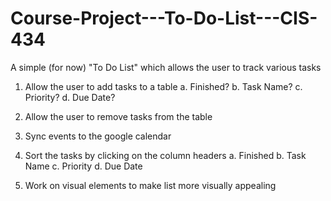 # Course-Project---To-Do-List---CIS-434

A simple (for now) "To Do List" which allows the user to track various tasks

1. Allow the user to add tasks to a table
    a. Finished?
    b. Task Name?
    c. Priority?
    d. Due Date?
    
2. Allow the user to remove tasks from the table

3. Sync events to the google calendar

4. Sort the tasks by clicking on the column headers
    a. Finished
    b. Task Name
    c. Priority
    d. Due Date

5. Work on visual elements to make list more visually appealing 
